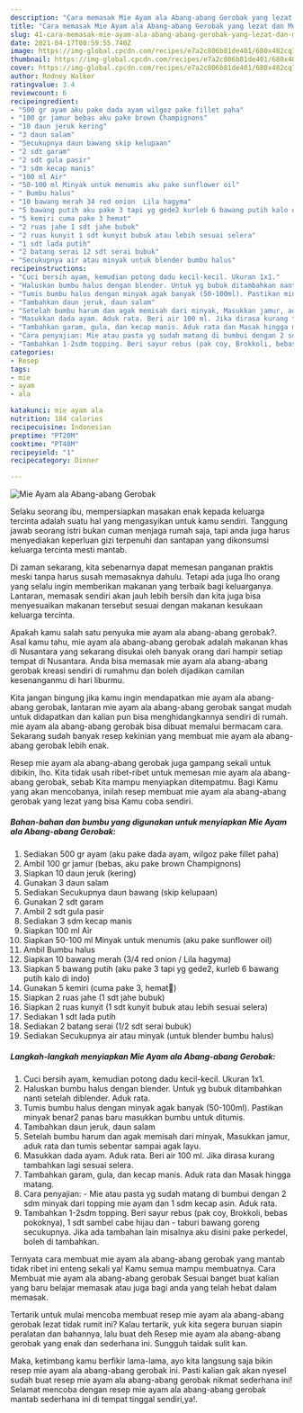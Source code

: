 ```yaml
---
description: "Cara memasak Mie Ayam ala Abang-abang Gerobak yang lezat dan Mudah Dibuat"
title: "Cara memasak Mie Ayam ala Abang-abang Gerobak yang lezat dan Mudah Dibuat"
slug: 41-cara-memasak-mie-ayam-ala-abang-abang-gerobak-yang-lezat-dan-mudah-dibuat
date: 2021-04-17T00:59:55.740Z
image: https://img-global.cpcdn.com/recipes/e7a2c806b81de401/680x482cq70/mie-ayam-ala-abang-abang-gerobak-foto-resep-utama.jpg
thumbnail: https://img-global.cpcdn.com/recipes/e7a2c806b81de401/680x482cq70/mie-ayam-ala-abang-abang-gerobak-foto-resep-utama.jpg
cover: https://img-global.cpcdn.com/recipes/e7a2c806b81de401/680x482cq70/mie-ayam-ala-abang-abang-gerobak-foto-resep-utama.jpg
author: Rodney Walker
ratingvalue: 3.4
reviewcount: 6
recipeingredient:
- "500 gr ayam aku pake dada ayam wilgoz pake fillet paha"
- "100 gr jamur bebas aku pake brown Champignons"
- "10 daun jeruk kering"
- "3 daun salam"
- "Secukupnya daun bawang skip kelupaan"
- "2 sdt garam"
- "2 sdt gula pasir"
- "3 sdm kecap manis"
- "100 ml Air"
- "50-100 ml Minyak untuk menumis aku pake sunflower oil"
- " Bumbu halus"
- "10 bawang merah 34 red onion  Lila hagyma"
- "5 bawang putih aku pake 3 tapi yg gede2 kurleb 6 bawang putih kalo di indo"
- "5 kemiri cuma pake 3 hemat"
- "2 ruas jahe 1 sdt jahe bubuk"
- "2 ruas kunyit 1 sdt kunyit bubuk atau lebih sesuai selera"
- "1 sdt lada putih"
- "2 batang serai 12 sdt serai bubuk"
- "Secukupnya air atau minyak untuk blender bumbu halus"
recipeinstructions:
- "Cuci bersih ayam, kemudian potong dadu kecil-kecil. Ukuran 1x1."
- "Haluskan bumbu halus dengan blender. Untuk yg bubuk ditambahkan nanti setelah diblender. Aduk rata."
- "Tumis bumbu halus dengan minyak agak banyak (50-100ml). Pastikan minyak benar2 panas baru masukkan bumbu untuk ditumis."
- "Tambahkan daun jeruk, daun salam"
- "Setelah bumbu harum dan agak memisah dari minyak, Masukkan jamur, aduk rata dan tumis sebentar sampai agak layu."
- "Masukkan dada ayam. Aduk rata. Beri air 100 ml. Jika dirasa kurang tambahkan lagi sesuai selera."
- "Tambahkan garam, gula, dan kecap manis. Aduk rata dan Masak hingga matang."
- "Cara penyajian: Mie atau pasta yg sudah matang di bumbui dengan 2 sdm minyak dari topping mie ayam dan 1 sdm kecap asin. Aduk rata."
- "Tambahkan 1-2sdm topping. Beri sayur rebus (pak coy, Brokkoli, bebas pokoknya), 1 sdt sambel cabe hijau dan  taburi bawang goreng secukupnya. Jika ada tambahan lain misalnya aku disini pake perkedel, boleh di tambahkan."
categories:
- Resep
tags:
- mie
- ayam
- ala

katakunci: mie ayam ala 
nutrition: 184 calories
recipecuisine: Indonesian
preptime: "PT20M"
cooktime: "PT48M"
recipeyield: "1"
recipecategory: Dinner

---
```



![Mie Ayam ala Abang-abang Gerobak](https://img-global.cpcdn.com/recipes/e7a2c806b81de401/680x482cq70/mie-ayam-ala-abang-abang-gerobak-foto-resep-utama.jpg)

Selaku seorang ibu, mempersiapkan masakan enak kepada keluarga tercinta adalah suatu hal yang mengasyikan untuk kamu sendiri. Tanggung jawab seorang istri bukan cuman menjaga rumah saja, tapi anda juga harus menyediakan keperluan gizi terpenuhi dan santapan yang dikonsumsi keluarga tercinta mesti mantab.

Di zaman  sekarang, kita sebenarnya dapat memesan panganan praktis meski tanpa harus susah memasaknya dahulu. Tetapi ada juga lho orang yang selalu ingin memberikan makanan yang terbaik bagi keluarganya. Lantaran, memasak sendiri akan jauh lebih bersih dan kita juga bisa menyesuaikan makanan tersebut sesuai dengan makanan kesukaan keluarga tercinta. 



Apakah kamu salah satu penyuka mie ayam ala abang-abang gerobak?. Asal kamu tahu, mie ayam ala abang-abang gerobak adalah makanan khas di Nusantara yang sekarang disukai oleh banyak orang dari hampir setiap tempat di Nusantara. Anda bisa memasak mie ayam ala abang-abang gerobak kreasi sendiri di rumahmu dan boleh dijadikan camilan kesenanganmu di hari liburmu.

Kita jangan bingung jika kamu ingin mendapatkan mie ayam ala abang-abang gerobak, lantaran mie ayam ala abang-abang gerobak sangat mudah untuk didapatkan dan kalian pun bisa menghidangkannya sendiri di rumah. mie ayam ala abang-abang gerobak bisa dibuat memalui bermacam cara. Sekarang sudah banyak resep kekinian yang membuat mie ayam ala abang-abang gerobak lebih enak.

Resep mie ayam ala abang-abang gerobak juga gampang sekali untuk dibikin, lho. Kita tidak usah ribet-ribet untuk memesan mie ayam ala abang-abang gerobak, sebab Kita mampu menyiapkan ditempatmu. Bagi Kamu yang akan mencobanya, inilah resep membuat mie ayam ala abang-abang gerobak yang lezat yang bisa Kamu coba sendiri.

<!--inarticleads1-->

##### Bahan-bahan dan bumbu yang digunakan untuk menyiapkan Mie Ayam ala Abang-abang Gerobak:

1. Sediakan 500 gr ayam (aku pake dada ayam, wilgoz pake fillet paha)
1. Ambil 100 gr jamur (bebas, aku pake brown Champignons)
1. Siapkan 10 daun jeruk (kering)
1. Gunakan 3 daun salam
1. Sediakan Secukupnya daun bawang (skip kelupaan)
1. Gunakan 2 sdt garam
1. Ambil 2 sdt gula pasir
1. Sediakan 3 sdm kecap manis
1. Siapkan 100 ml Air
1. Siapkan 50-100 ml Minyak untuk menumis (aku pake sunflower oil)
1. Ambil  Bumbu halus
1. Siapkan 10 bawang merah (3/4 red onion / Lila hagyma)
1. Siapkan 5 bawang putih (aku pake 3 tapi yg gede2, kurleb 6 bawang putih kalo di indo)
1. Gunakan 5 kemiri (cuma pake 3, hemat🤣)
1. Siapkan 2 ruas jahe (1 sdt jahe bubuk)
1. Siapkan 2 ruas kunyit (1 sdt kunyit bubuk atau lebih sesuai selera)
1. Sediakan 1 sdt lada putih
1. Sediakan 2 batang serai (1/2 sdt serai bubuk)
1. Sediakan Secukupnya air atau minyak (untuk blender bumbu halus)




<!--inarticleads2-->

##### Langkah-langkah menyiapkan Mie Ayam ala Abang-abang Gerobak:

1. Cuci bersih ayam, kemudian potong dadu kecil-kecil. Ukuran 1x1.
1. Haluskan bumbu halus dengan blender. Untuk yg bubuk ditambahkan nanti setelah diblender. Aduk rata.
1. Tumis bumbu halus dengan minyak agak banyak (50-100ml). Pastikan minyak benar2 panas baru masukkan bumbu untuk ditumis.
1. Tambahkan daun jeruk, daun salam
1. Setelah bumbu harum dan agak memisah dari minyak, Masukkan jamur, aduk rata dan tumis sebentar sampai agak layu.
1. Masukkan dada ayam. Aduk rata. Beri air 100 ml. Jika dirasa kurang tambahkan lagi sesuai selera.
1. Tambahkan garam, gula, dan kecap manis. Aduk rata dan Masak hingga matang.
1. Cara penyajian: - Mie atau pasta yg sudah matang di bumbui dengan 2 sdm minyak dari topping mie ayam dan 1 sdm kecap asin. Aduk rata.
1. Tambahkan 1-2sdm topping. Beri sayur rebus (pak coy, Brokkoli, bebas pokoknya), 1 sdt sambel cabe hijau dan  - taburi bawang goreng secukupnya. Jika ada tambahan lain misalnya aku disini pake perkedel, boleh di tambahkan.




Ternyata cara membuat mie ayam ala abang-abang gerobak yang mantab tidak ribet ini enteng sekali ya! Kamu semua mampu membuatnya. Cara Membuat mie ayam ala abang-abang gerobak Sesuai banget buat kalian yang baru belajar memasak atau juga bagi anda yang telah hebat dalam memasak.

Tertarik untuk mulai mencoba membuat resep mie ayam ala abang-abang gerobak lezat tidak rumit ini? Kalau tertarik, yuk kita segera buruan siapin peralatan dan bahannya, lalu buat deh Resep mie ayam ala abang-abang gerobak yang enak dan sederhana ini. Sungguh taidak sulit kan. 

Maka, ketimbang kamu berfikir lama-lama, ayo kita langsung saja bikin resep mie ayam ala abang-abang gerobak ini. Pasti kalian gak akan nyesel sudah buat resep mie ayam ala abang-abang gerobak nikmat sederhana ini! Selamat mencoba dengan resep mie ayam ala abang-abang gerobak mantab sederhana ini di tempat tinggal sendiri,ya!.

